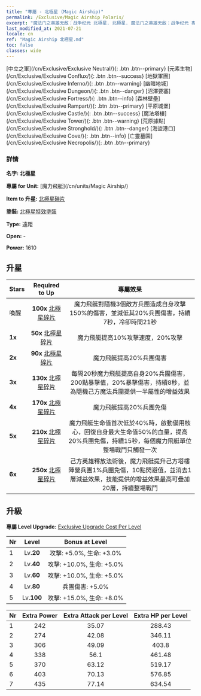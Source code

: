 ```yaml
---
title: "專屬 - 北極星 (Magic Airship)"
permalink: /Exclusive/Magic Airship Polaris/
excerpt: "魔法门之英雄无敌：战争纪元 北極星. 北極星. 魔法门之英雄无敌：战争纪元 專屬 北極星. 魔力飛艇 專屬."
last_modified_at: 2021-07-21
locale: cn
ref: "Magic Airship 北極星.md"
toc: false
classes: wide
---
```

 [中立之軍](/cn/Exclusive/Exclusive Neutral/){: .btn .btn--primary} [元素生物](/cn/Exclusive/Exclusive Conflux/){: .btn .btn--success} [地獄軍團](/cn/Exclusive/Exclusive Inferno/){: .btn .btn--warning} [幽暗地城](/cn/Exclusive/Exclusive Dungeon/){: .btn .btn--danger} [沼澤要塞](/cn/Exclusive/Exclusive Fortress/){: .btn .btn--info} [森林壁壘](/cn/Exclusive/Exclusive Rampart/){: .btn .btn--primary} [平原城堡](/cn/Exclusive/Exclusive Castle/){: .btn .btn--success} [魔法塔樓](/cn/Exclusive/Exclusive Tower/){: .btn .btn--warning} [荒原據點](/cn/Exclusive/Exclusive Stronghold/){: .btn .btn--danger} [海盜港口](/cn/Exclusive/Exclusive Cove/){: .btn .btn--info} [亡靈墓園](/cn/Exclusive/Exclusive Necropolis/){: .btn .btn--primary} 

### 詳情
 **名字: 北極星** 

 **專屬 for Unit:** [魔力飛艇](/cn/units/Magic Airship/) 

 **Item to 升星:** [北極星碎片](/cn/Items/con_989/)

 **塗裝:** [北極星特效塗裝](/cn/Items/con_657/)

 **Type:** 遠距

 **Open:** -

 **Power:** 1610

## 升星

  |     Stars    |  Required to Up | 專屬效果 |
  |:-------------|:---------------:|:---------------:|
  |  喚醒  | **100x** [北極星碎片](/cn/Items/con_989/) | 魔力飛艇對隨機3個敵方兵團造成自身攻擊150%的傷害，並減低其20%兵團傷害，持續7秒，冷卻時間21秒 |
  | **1x** <i class="fas fa-star"/> | **50x** [北極星碎片](/cn/Items/con_989/) | 魔力飛艇提高10%攻擊速度，20%攻擊 |
  | **2x** <i class="fas fa-star"/> | **90x** [北極星碎片](/cn/Items/con_989/) | 魔力飛艇提高20%兵團傷害 |
  | **3x** <i class="fas fa-star"/> | **130x** [北極星碎片](/cn/Items/con_989/) | 每隔20秒魔力飛艇提高自身20%兵團傷害，200點暴擊值，20%暴擊傷害，持續8秒，並為隨機己方魔法兵團提供一半屬性的增益效果 |
  | **4x** <i class="fas fa-star"/> | **170x** [北極星碎片](/cn/Items/con_989/) | 魔力飛艇提高20%兵團免傷 |
  | **5x** <i class="fas fa-star"/> | **210x** [北極星碎片](/cn/Items/con_989/) | 魔力飛艇生命值首次低於40%時，啟動備用核心，回復自身最大生命值50%的血量，提高20%兵團免傷，持續15秒，每個魔力飛艇單位整場戰鬥只觸發一次 |
  | **6x** <i class="fas fa-star"/> | **250x** [北極星碎片](/cn/Items/con_989/) | 己方英雄釋放法術後，魔力飛艇提升己方塔樓陣營兵團1%兵團免傷，10點閃避值，並消去1層減益效果，技能提供的增益效果最高可疊加20層，持續整場戰鬥 |


## 升級
 **專屬 Level Upgrade:** [Exclusive Upgrade Cost Per Level](/Exclusive/ExclusiveUpgradeCostPerLevel/)

  |  Nr  |   Level  | Bonus at Level |
  |:-----|:--------:|:--------------:|
  | 1 | Lv.**20** | 攻擊: +5.0%, 生命: +3.0% |
  | 2 | Lv.**40** | 攻擊: +10.0%, 生命: +5.0% |
  | 3 | Lv.**60** | 攻擊: +10.0%, 生命: +5.0% |
  | 4 | Lv.**80** | 兵團傷害: +5.0% |
  | 5 | Lv.**100** | 攻擊: +15.0%, 生命: +8.0% |


  |  Nr  |  Extra Power | Extra Attack per Level | Extra HP per Level |
  |:-----|:--------:|:--------:|:--------:|
  | 1 | 242 | 35.07 | 288.43 |
  | 2 | 274 | 42.08 | 346.11 |
  | 3 | 306 | 49.09 | 403.8 |
  | 4 | 338 | 56.1 | 461.48 |
  | 5 | 370 | 63.12 | 519.17 |
  | 6 | 403 | 70.13 | 576.85 |
  | 7 | 435 | 77.14 | 634.54 |


